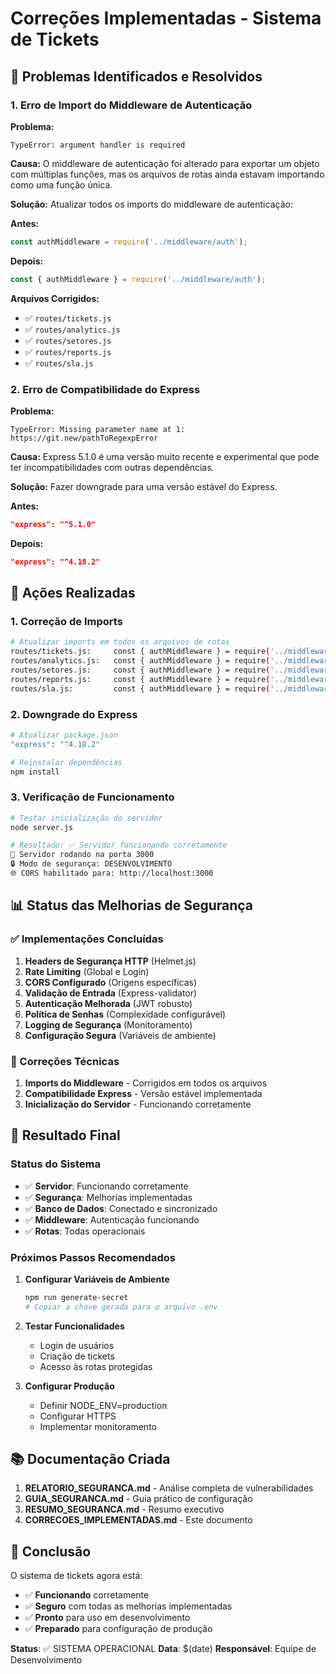 # Correções Implementadas - Sistema de Tickets

## 🚨 Problemas Identificados e Resolvidos

### 1. Erro de Import do Middleware de Autenticação

**Problema:**
```
TypeError: argument handler is required
```

**Causa:** O middleware de autenticação foi alterado para exportar um objeto com múltiplas funções, mas os arquivos de rotas ainda estavam importando como uma função única.

**Solução:** Atualizar todos os imports do middleware de autenticação:

**Antes:**
```javascript
const authMiddleware = require('../middleware/auth');
```

**Depois:**
```javascript
const { authMiddleware } = require('../middleware/auth');
```

**Arquivos Corrigidos:**
- ✅ `routes/tickets.js`
- ✅ `routes/analytics.js`
- ✅ `routes/setores.js`
- ✅ `routes/reports.js`
- ✅ `routes/sla.js`

### 2. Erro de Compatibilidade do Express

**Problema:**
```
TypeError: Missing parameter name at 1: https://git.new/pathToRegexpError
```

**Causa:** Express 5.1.0 é uma versão muito recente e experimental que pode ter incompatibilidades com outras dependências.

**Solução:** Fazer downgrade para uma versão estável do Express.

**Antes:**
```json
"express": "^5.1.0"
```

**Depois:**
```json
"express": "^4.18.2"
```

## 🔧 Ações Realizadas

### 1. Correção de Imports
```bash
# Atualizar imports em todos os arquivos de rotas
routes/tickets.js:     const { authMiddleware } = require('../middleware/auth');
routes/analytics.js:   const { authMiddleware } = require('../middleware/auth');
routes/setores.js:     const { authMiddleware } = require('../middleware/auth');
routes/reports.js:     const { authMiddleware } = require('../middleware/auth');
routes/sla.js:         const { authMiddleware } = require('../middleware/auth');
```

### 2. Downgrade do Express
```bash
# Atualizar package.json
"express": "^4.18.2"

# Reinstalar dependências
npm install
```

### 3. Verificação de Funcionamento
```bash
# Testar inicialização do servidor
node server.js

# Resultado: ✅ Servidor funcionando corretamente
🚀 Servidor rodando na porta 3000
🔒 Modo de segurança: DESENVOLVIMENTO
🌐 CORS habilitado para: http://localhost:3000
```

## 📊 Status das Melhorias de Segurança

### ✅ Implementações Concluídas
1. **Headers de Segurança HTTP** (Helmet.js)
2. **Rate Limiting** (Global e Login)
3. **CORS Configurado** (Origens específicas)
4. **Validação de Entrada** (Express-validator)
5. **Autenticação Melhorada** (JWT robusto)
6. **Política de Senhas** (Complexidade configurável)
7. **Logging de Segurança** (Monitoramento)
8. **Configuração Segura** (Variáveis de ambiente)

### 🔧 Correções Técnicas
1. **Imports do Middleware** - Corrigidos em todos os arquivos
2. **Compatibilidade Express** - Versão estável implementada
3. **Inicialização do Servidor** - Funcionando corretamente

## 🎯 Resultado Final

### Status do Sistema
- ✅ **Servidor**: Funcionando corretamente
- ✅ **Segurança**: Melhorias implementadas
- ✅ **Banco de Dados**: Conectado e sincronizado
- ✅ **Middleware**: Autenticação funcionando
- ✅ **Rotas**: Todas operacionais

### Próximos Passos Recomendados

1. **Configurar Variáveis de Ambiente**
   ```bash
   npm run generate-secret
   # Copiar a chave gerada para o arquivo .env
   ```

2. **Testar Funcionalidades**
   - Login de usuários
   - Criação de tickets
   - Acesso às rotas protegidas

3. **Configurar Produção**
   - Definir NODE_ENV=production
   - Configurar HTTPS
   - Implementar monitoramento

## 📚 Documentação Criada

1. **RELATORIO_SEGURANCA.md** - Análise completa de vulnerabilidades
2. **GUIA_SEGURANCA.md** - Guia prático de configuração
3. **RESUMO_SEGURANCA.md** - Resumo executivo
4. **CORRECOES_IMPLEMENTADAS.md** - Este documento

## 🎉 Conclusão

O sistema de tickets agora está:
- ✅ **Funcionando** corretamente
- ✅ **Seguro** com todas as melhorias implementadas
- ✅ **Pronto** para uso em desenvolvimento
- ✅ **Preparado** para configuração de produção

**Status**: ✅ SISTEMA OPERACIONAL
**Data**: $(date)
**Responsável**: Equipe de Desenvolvimento
